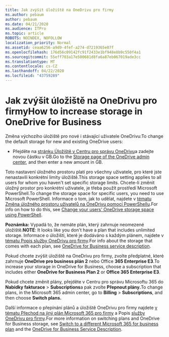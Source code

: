 ```yaml
---
title: Jak zvýšit úložiště na OneDrivu pro firmy
ms.author: pebaum
author: pebaum
ms.date: 04/21/2020
ms.audience: ITPro
ms.topic: article
ROBOTS: NOINDEX, NOFOLLOW
localization_priority: Normal
ms.assetid: ceaa6256-a9d9-4fef-a274-d7219365e07f
ms.openlocfilehash: 176d56c09142fc91f2433e1bf948e8b9c550f4a1
ms.sourcegitcommit: 55eff703a17e500681d8fa6a87eb067019ade3cc
ms.translationtype: MT
ms.contentlocale: cs-CZ
ms.lasthandoff: 04/22/2020
ms.locfileid: "43759289"
---
```

# <a name="how-to-increase-storage-in-onedrive-for-business"></a><span data-ttu-id="bb4cf-102">Jak zvýšit úložiště na OneDrivu pro firmy</span><span class="sxs-lookup"><span data-stu-id="bb4cf-102">How to increase storage in OneDrive for Business</span></span>

<span data-ttu-id="bb4cf-103">Změna výchozího úložiště pro nové i stávající uživatele OneDrivu:</span><span class="sxs-lookup"><span data-stu-id="bb4cf-103">To change the default storage for new and existing OneDrive users:</span></span>
  
- <span data-ttu-id="bb4cf-104">Přejděte na [stránku Úložiště v Centru pro správu OneDrivu](https://admin.onedrive.com/?v=StorageSettings)a zadejte novou částku v GB.</span><span class="sxs-lookup"><span data-stu-id="bb4cf-104">Go to the [Storage page of the OneDrive admin center](https://admin.onedrive.com/?v=StorageSettings), and then enter a new amount in GB.</span></span>
    
<span data-ttu-id="bb4cf-105">Toto nastavení úložného prostoru platí pro všechny uživatele, pro které jste nenastavili konkrétní limity úložiště.</span><span class="sxs-lookup"><span data-stu-id="bb4cf-105">This storage space setting applies to all users for whom you haven't set specific storage limits.</span></span> <span data-ttu-id="bb4cf-106">Chcete-li změnit úložný prostor pro konkrétní uživatele, je třeba použít prostředí Microsoft PowerShell.</span><span class="sxs-lookup"><span data-stu-id="bb4cf-106">To change the storage space for specific users, you need to use Microsoft PowerShell.</span></span> <span data-ttu-id="bb4cf-107">Informace o tom, jak to udělat, najdete v [tématu Změna úložného prostoru uživatelů na OneDrivu pomocí PowerShellu](https://go.microsoft.com/fwlink/?linkid=866402).</span><span class="sxs-lookup"><span data-stu-id="bb4cf-107">For info on how to do this, see [Change your users' OneDrive storage space using PowerShell](https://go.microsoft.com/fwlink/?linkid=866402).</span></span> 
  
 <span data-ttu-id="bb4cf-108">**Poznámka:** Vypadá to, že nemáte plán, který zahrnuje neomezené úložiště.</span><span class="sxs-lookup"><span data-stu-id="bb4cf-108">**NOTE**: It looks like you don't have a plan that includes unlimited storage.</span></span> <span data-ttu-id="bb4cf-109">Informace o úložišti, které je dodáváno s každým plánem, najdete v [tématu Popis služby OneDrivu pro firmy](https://go.microsoft.com/fwlink/p/?LinkID=826071).</span><span class="sxs-lookup"><span data-stu-id="bb4cf-109">For info about the storage that comes with each plan, see [OneDrive for Business service description](https://go.microsoft.com/fwlink/p/?LinkID=826071).</span></span>
  
<span data-ttu-id="bb4cf-110">Pokud chcete zvýšit úložiště na OneDrivu pro firmy, zvolte předplatné, které zahrnuje **OneDrive pro business plán 2** nebo Office **365 Enterprise E3**.</span><span class="sxs-lookup"><span data-stu-id="bb4cf-110">To increase your storage in OneDrive for Business, choose a subscription that includes either **OneDrive for Business Plan 2** or **Office 365 Enterprise E3**.</span></span> 
  
<span data-ttu-id="bb4cf-111">Pokud chcete změnit plány, přejděte v Centru pro správu Microsoftu 365 do **Nabídky fakturace** \> **Subscriptions**a pak zvolte **Přepnout plány.**</span><span class="sxs-lookup"><span data-stu-id="bb4cf-111">To change plans, in the Microsoft 365 admin center, go to **Billing** \> **Subscriptions**, and then choose **Switch plans.**</span></span>
  
<span data-ttu-id="bb4cf-112">Další informace o přepínání plánů a úložiště OneDrivu pro firmy najdete [v tématu Přechod na jiný plán Microsoft 365 pro firmy](https://go.microsoft.com/fwlink/?LinkId=2031117) a Popis [služby OneDrivu pro firmy](https://go.microsoft.com/fwlink/?LinkId-2031122).</span><span class="sxs-lookup"><span data-stu-id="bb4cf-112">For more information on switching plans and OneDrive for Business storage, see [Switch to a different Microsoft 365 for business plan](https://go.microsoft.com/fwlink/?LinkId=2031117) and the [OneDrive for Business Service Description](https://go.microsoft.com/fwlink/?LinkId-2031122).</span></span>
  

